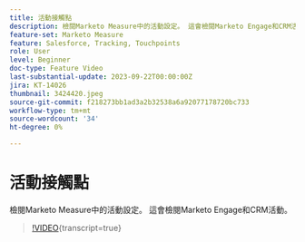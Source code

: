 ```yaml
---
title: 活動接觸點
description: 檢閱Marketo Measure中的活動設定。 這會檢閱Marketo Engage和CRM活動。
feature-set: Marketo Measure
feature: Salesforce, Tracking, Touchpoints
role: User
level: Beginner
doc-type: Feature Video
last-substantial-update: 2023-09-22T00:00:00Z
jira: KT-14026
thumbnail: 3424420.jpeg
source-git-commit: f218273bb1ad3a2b32538a6a92077178720bc733
workflow-type: tm+mt
source-wordcount: '34'
ht-degree: 0%

---
```



# 活動接觸點

檢閱Marketo Measure中的活動設定。 這會檢閱Marketo Engage和CRM活動。

>[!VIDEO](https://video.tv.adobe.com/v/3424420/?learn=on){transcript=true}
